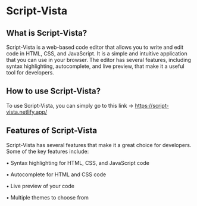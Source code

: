 # Script-Vista
## What is Script-Vista?

Script-Vista is a web-based code editor that allows you to write and edit code in HTML, CSS, and JavaScript. It is a simple and intuitive application that you can use in your browser. The editor has several features, including syntax highlighting, autocomplete, and live preview, that make it a useful tool for developers.

## How to use Script-Vista?

To use Script-Vista, you can simply go to this link ->  https://script-vista.netlify.app/

## Features of Script-Vista
Script-Vista has several features that make it a great choice for developers. Some of the key features include:

•	Syntax highlighting for HTML, CSS, and JavaScript code

•	Autocomplete for HTML and CSS code

•	Live preview of your code

•	Multiple themes to choose from
